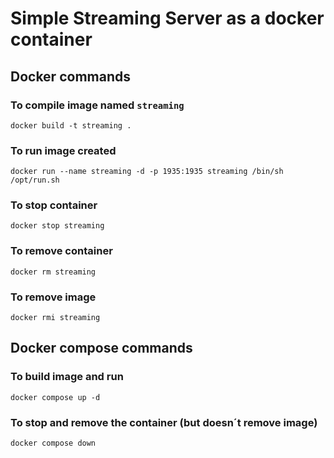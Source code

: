 # Simple Streaming Server as a docker container

## Docker commands
### To compile image named `streaming`
```shell
docker build -t streaming .
```

### To run image created
```shell
docker run --name streaming -d -p 1935:1935 streaming /bin/sh /opt/run.sh
```

### To stop container
```shell
docker stop streaming
```

### To remove container
```shell
docker rm streaming
```

### To remove image
```shell
docker rmi streaming
```

## Docker compose commands
### To build image and run
```shell
docker compose up -d
```

### To stop and remove the container (but doesn´t remove image)
```shell
docker compose down
```
